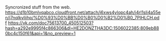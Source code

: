 Syncronized stuff from the web.
https://d1b10bmlvqabco.cloudfront.net/attach/j6xws4ylopc4ah/i4rl1sli4a55en/j7nqlkyliihp/%D0%93%D0%BB%D0%B0%D0%B2%D0%B0_7PIHLCH.pdf
https://vk.com/doc75613700_450512503?hash=a292e9995f4c866306&dl=HE2DONZTHA3DC:1506022385:809eb880bc4c150f61&api=1&no_preview=1

